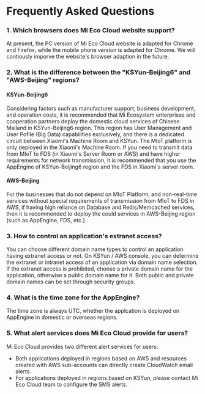 # Frequently Asked Questions

### 1. Which browsers does Mi Eco Cloud website support?

At present, the PC version of Mi Eco Cloud website is adapted for Chrome and Firefox, while the mobile phone version is adapted for Chrome. We will contiously imporve the website's browser adaption in the future.

### 2. What is the difference between the "KSYun-Beijing6" and "AWS-Beijing" regions?

#### KSYun-Beijing6

Considering factors such as manufacturer support, business development, and operation costs, it is recommended that Mi Ecosystem enterprises and cooperation partners deploy the domestic cloud services of Chinese Mailand in KSYun-Beijing6 region. This region has User Management and User Pofile (Big Data) capabilities exclusively, and there is a dedicated circuit between Xiaomi's Machine Room and KSYun. The MIoT platform is only deployed in the Xiaomi's Machine Room. If you need to transmit data from MIoT to FDS (in Xiaomi's Server Room or AWS) and have higher requirements for network transmission, it is recommended that you use the AppEngine of KSYun-Beijing6 region and the FDS in Xiaomi's server room.

#### AWS-Beijing

For the businesses that do not depend on MIoT Platform, and non-real-time services without special requirements of transmission from MIoT to FDS in AWS, if having high reliance on Database and Redis/Memcached services, then it is recommended to deploy the could services in AWS-Beijing region (such as AppEngine, FDS, etc.).

### 3. How to control an application's extranet access?

You can choose different domain name types to control an application having extranet access or not. On KSYun / AWS console, you can determine the extranet or intranet access of an application via domain name selection. If the extranet access is prohibited, choose a private domain name for the application, otherwise a public domain name for it. Both public and private domain names can be set through security groups.

### 4. What is the time zone for the AppEngine?

The time zone is always UTC, whether the applcation is deployed on AppEngine in domestic or overseas regions.

### 5. What alert services does Mi Eco Cloud provide for users?

Mi Eco Cloud provides two different alert services for users:

* Both applications deployed in regions based on AWS and resources created with AWS sub-accounts can directly create CloudWatch email alerts.
* For applications deployed in regions based on KSYun, please contact Mi Eco Cloud team to configure the SMS alerts.
